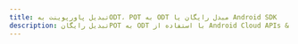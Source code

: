 ---title: تبدیل پاورپوینت بهODT، POT به ODT مبدل رایگان یا Android SDKdescription: تبدیل رایگانPOT به ODT با استفاده از Android Cloud APIs & SDK. همچنین اسناد Microsoft PowerPoint را در Cloud ایجاد، ویرایش و رندر کنید.---